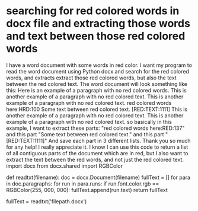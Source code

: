 
# searching for red colored words in docx file and extracting those words and text between those red colored words

I have a word document with some words in red color. I want my program to read the word document using Python docx and search for the red colored words, and extracts extract those red colored words, but also the text between the red colored text.
The word document will look something like this:
Here is an example of a paragraph with no red colored words. This is another example of a paragraph with no red colored text.
This is another example of a paragraph with no red colored text.
red colored words here:HRD:100 Some text between red colored text. [RED:TEXT:1111]
This is another example of a paragraph with no red colored text.
This is another example of a paragraph with no red colored text.
so basically in this example, I want to extract these parts:
"red colored words here:RED:137"
and this part "Some text between red colored text." and this part "[RED:TEXT:1111]"
And save each part in 3 different lists.
Thank you so much for any help! I really appreciate it.
I know I can use this code to return a list of all contiguous parts of the document which are in red, but I also want to extract the text between the red words, and not just the red colored text.
    import docx
    from docx.shared import RGBColor



def readtxt(filename):
    doc = docx.Document(filename)
    fullText = []
    for para in doc.paragraphs:
        for run in para.runs:
            if run.font.color.rgb == RGBColor(255, 000, 000):
                fullText.append(run.text)
    return fullText

fullText = readtxt('filepath.docx')



        